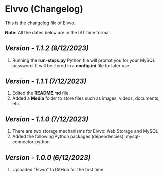 # Elvvo (Changelog)

This is the changelog file of Elvvo.

**Note:** All the dates below are in the IST time format.

## <i>Version - 1.1.2 (8/12/2023)</i>

1. Running the **run-steps.py** Python file will prompt you for your MySQL password. It will be stored in a **config.ini** file for later use.

## <i>Version - 1.1.1 (7/12/2023)</i>

1. Edited the **README.md** file.
2. Added a **Media** folder to store files such as images, videos, documents, etc.

## <i>Version - 1.1.0 (7/12/2023)</i>

1. There are two storage mechanisms for Elvvo: Web Storage and MySQL
2. Added the following Python packages (dependencies): mysql-connector-python

## <i>Version - 1.0.0 (6/12/2023)</i>

1. Uploaded "Elvvo" to GitHub for the first time.